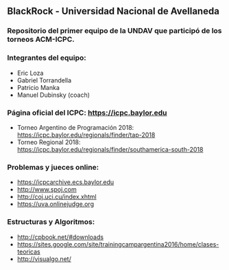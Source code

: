 ## BlackRock - Universidad Nacional de Avellaneda
### Repositorio del primer equipo de la UNDAV que participó de los torneos ACM-ICPC.
### Integrantes del equipo: 
- Eric Loza
- Gabriel Torrandella
- Patricio Manka
- Manuel Dubinsky (coach)

### Página oficial del ICPC: https://icpc.baylor.edu
   * Torneo Argentino de Programación 2018: https://icpc.baylor.edu/regionals/finder/tap-2018
   * Torneo Regional 2018: https://icpc.baylor.edu/regionals/finder/southamerica-south-2018
### Problemas y jueces online:
   * https://icpcarchive.ecs.baylor.edu
   * http://www.spoj.com
   * http://coj.uci.cu/index.xhtml
   * https://uva.onlinejudge.org
### Estructuras y Algoritmos:
   * http://cpbook.net/#downloads
   * https://sites.google.com/site/trainingcampargentina2016/home/clases-teoricas
   * http://visualgo.net/
